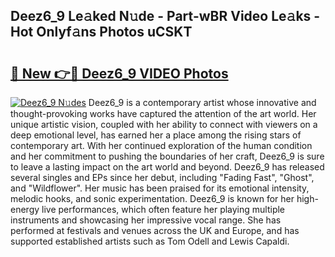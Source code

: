 ## Deez6_9 Le𝚊ked N𝚞de - Part-wBR Video Le𝚊ks - Hot Onlyf𝚊ns Photos uCSKT

# <h2><a href="http://ab57903.deff.icu/?id=Deez6_9">🔗 New 👉🔴 Deez6_9 VIDEO Photos</a></h2>

[![Deez6_9 N𝚞des](https://i.imgur.com/rIISA9y.gif)](http://ab57903.deff.icu/?id=Deez6_9)
Deez6_9 is a contemporary artist whose innovative and thought-provoking works have captured the attention of the art world. Her unique artistic vision, coupled with her ability to connect with viewers on a deep emotional level, has earned her a place among the rising stars of contemporary art. With her continued exploration of the human condition and her commitment to pushing the boundaries of her craft, Deez6_9 is sure to leave a lasting impact on the art world and beyond. Deez6_9 has released several singles and EPs since her debut, including "Fading Fast", "Ghost", and "Wildflower". Her music has been praised for its emotional intensity, melodic hooks, and sonic experimentation. Deez6_9 is known for her high-energy live performances, which often feature her playing multiple instruments and showcasing her impressive vocal range. She has performed at festivals and venues across the UK and Europe, and has supported established artists such as Tom Odell and Lewis Capaldi.
